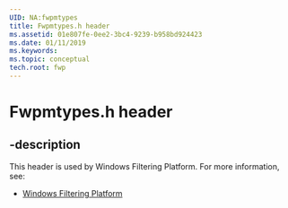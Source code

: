 ```yaml
---
UID: NA:fwpmtypes
title: Fwpmtypes.h header
ms.assetid: 01e807fe-0ee2-3bc4-9239-b958bd924423
ms.date: 01/11/2019
ms.keywords: 
ms.topic: conceptual
tech.root: fwp
---
```


# Fwpmtypes.h header


## -description


This header is used by Windows Filtering Platform. For more information, see:

- [Windows Filtering Platform](../_fwp/index.md)

